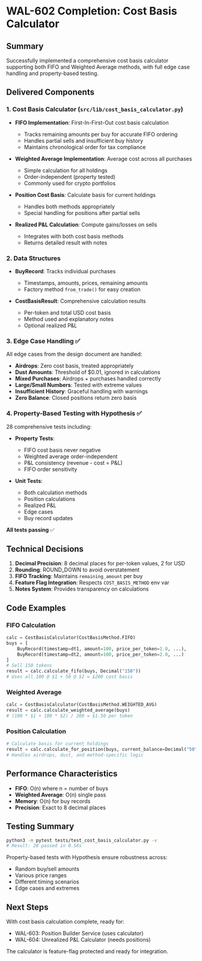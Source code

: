 # WAL-602 Completion: Cost Basis Calculator

## Summary
Successfully implemented a comprehensive cost basis calculator supporting both FIFO and Weighted Average methods, with full edge case handling and property-based testing.

## Delivered Components

### 1. Cost Basis Calculator (`src/lib/cost_basis_calculator.py`)
- **FIFO Implementation**: First-In-First-Out cost basis calculation
  - Tracks remaining amounts per buy for accurate FIFO ordering
  - Handles partial sells and insufficient buy history
  - Maintains chronological order for tax compliance
  
- **Weighted Average Implementation**: Average cost across all purchases
  - Simple calculation for all holdings
  - Order-independent (property tested)
  - Commonly used for crypto portfolios

- **Position Cost Basis**: Calculate basis for current holdings
  - Handles both methods appropriately
  - Special handling for positions after partial sells
  
- **Realized P&L Calculation**: Compute gains/losses on sells
  - Integrates with both cost basis methods
  - Returns detailed result with notes

### 2. Data Structures
- **BuyRecord**: Tracks individual purchases
  - Timestamps, amounts, prices, remaining amounts
  - Factory method `from_trade()` for easy creation
  
- **CostBasisResult**: Comprehensive calculation results
  - Per-token and total USD cost basis
  - Method used and explanatory notes
  - Optional realized P&L

### 3. Edge Case Handling ✅
All edge cases from the design document are handled:
- **Airdrops**: Zero cost basis, treated appropriately
- **Dust Amounts**: Threshold of $0.01, ignored in calculations
- **Mixed Purchases**: Airdrops + purchases handled correctly
- **Large/Small Numbers**: Tested with extreme values
- **Insufficient History**: Graceful handling with warnings
- **Zero Balance**: Closed positions return zero basis

### 4. Property-Based Testing with Hypothesis ✅
28 comprehensive tests including:
- **Property Tests**:
  - FIFO cost basis never negative
  - Weighted average order-independent
  - P&L consistency (revenue - cost = P&L)
  - FIFO order sensitivity
  
- **Unit Tests**: 
  - Both calculation methods
  - Position calculations
  - Realized P&L
  - Edge cases
  - Buy record updates

**All tests passing** ✅

## Technical Decisions

1. **Decimal Precision**: 8 decimal places for per-token values, 2 for USD
2. **Rounding**: ROUND_DOWN to avoid overstatement
3. **FIFO Tracking**: Maintains `remaining_amount` per buy
4. **Feature Flag Integration**: Respects `COST_BASIS_METHOD` env var
5. **Notes System**: Provides transparency on calculations

## Code Examples

### FIFO Calculation
```python
calc = CostBasisCalculator(CostBasisMethod.FIFO)
buys = [
    BuyRecord(timestamp=dt1, amount=100, price_per_token=1.0, ...),
    BuyRecord(timestamp=dt2, amount=100, price_per_token=2.0, ...)
]
# Sell 150 tokens
result = calc.calculate_fifo(buys, Decimal("150"))
# Uses all 100 @ $1 + 50 @ $2 = $200 cost basis
```

### Weighted Average
```python
calc = CostBasisCalculator(CostBasisMethod.WEIGHTED_AVG)
result = calc.calculate_weighted_average(buys)
# (100 * $1 + 100 * $2) / 200 = $1.50 per token
```

### Position Calculation
```python
# Calculate basis for current holdings
result = calc.calculate_for_position(buys, current_balance=Decimal("50"))
# Handles airdrops, dust, and method-specific logic
```

## Performance Characteristics

- **FIFO**: O(n) where n = number of buys
- **Weighted Average**: O(n) single pass
- **Memory**: O(n) for buy records
- **Precision**: Exact to 8 decimal places

## Testing Summary
```bash
python3 -m pytest tests/test_cost_basis_calculator.py -v
# Result: 28 passed in 0.56s
```

Property-based tests with Hypothesis ensure robustness across:
- Random buy/sell amounts
- Various price ranges
- Different timing scenarios
- Edge cases and extremes

## Next Steps

With cost basis calculation complete, ready for:
- WAL-603: Position Builder Service (uses calculator)
- WAL-604: Unrealized P&L Calculator (needs positions)

The calculator is feature-flag protected and ready for integration. 